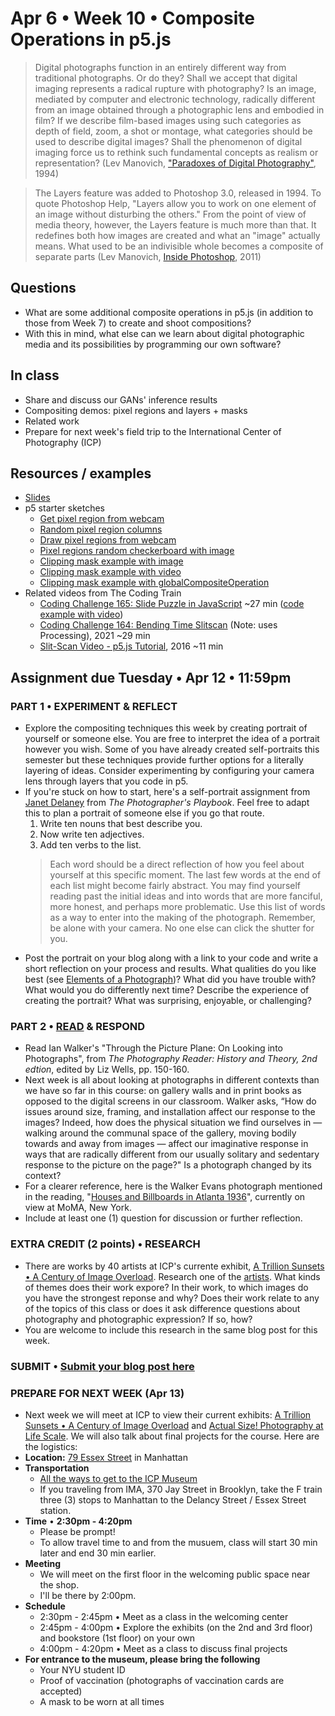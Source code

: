 # Apr 6 • Week 10 • Composite Operations in p5.js

>Digital photographs function in an entirely different way from traditional photographs. Or do they? Shall we accept that digital imaging represents a radical rupture with photography? Is an image, mediated by computer and electronic
technology, radically different from an image obtained through a photographic lens and embodied in film? If we describe film-based images using such categories as depth of field, zoom, a shot or montage, what categories should be used to describe digital images? Shall the phenomenon of digital imaging force us to rethink such fundamental concepts as realism or representation? (Lev Manovich, ["Paradoxes of Digital Photography"](http://manovich.net/index.php/projects/paradoxes-of-digital-photography), 1994)

>The Layers feature was added to Photoshop 3.0, released in 1994. To quote Photoshop Help, "Layers allow you to work on one element of an image without disturbing the others." From the point of view of media theory, however, the Layers feature is much more than that. It redefines both how images are created and what an "image" actually means. What used to be an indivisible whole becomes a composite of separate parts (Lev Manovich, [Inside Photoshop](http://manovich.net/index.php/projects/inside-photoshop), 2011)

## Questions
- What are some additional composite operations in p5.js (in addition to those from Week 7) to create and shoot compositions?
- With this in mind, what else can we learn about digital photographic media and its possibilities by programming our own software?


## In class
- Share and discuss our GANs' inference results
- Compositing demos: pixel regions and layers + masks
- Related work
- Prepare for next week's field trip to the International Center of Photography (ICP)


## Resources / examples
- [Slides](https://drive.google.com/drive/u/0/folders/1YZtWK03TXGCoGmy7WeQYF-BBulZFAbHA)
- p5 starter sketches
    - [Get pixel region from webcam](https://editor.p5js.org/enickles/sketches/CXL8wf31w)
    - [Random pixel region columns](https://editor.p5js.org/enickles/sketches/PROCoBrLw)
    - [Draw pixel regions from webcam](https://editor.p5js.org/enickles/sketches/wQQtTv8LK)
    - [Pixel regions random checkerboard with image](https://editor.p5js.org/enickles/sketches/voDsbat1T)
    - [Clipping mask example with image](https://editor.p5js.org/enickles/sketches/LFIlq3kgj)
    - [Clipping mask example with video](https://editor.p5js.org/enickles/sketches/sSP2tVZvl)
    - [Clipping mask example with globalCompositeOperation](https://editor.p5js.org/enickles/sketches/zPWD1QaAb)
- Related videos from The Coding Train
    - [Coding Challenge 165: Slide Puzzle in JavaScript](https://www.youtube.com/watch?v=uQZLzhrzEs4) ~27 min ([code example with video](https://editor.p5js.org/codingtrain/sketches/YnLX7bGwW))
    - [Coding Challenge 164: Bending Time Slitscan](https://thecodingtrain.com/CodingChallenges/164-time-slitscan.html) (Note: uses Processing), 2021 ~29 min
    - [Slit-Scan Video - p5.js Tutorial](https://www.youtube.com/watch?v=YqVbuMPIRwY), 2016 ~11 min

## Assignment due Tuesday • Apr 12 • 11:59pm 
### PART 1 • EXPERIMENT & REFLECT 
- Explore the compositing techniques this week by creating portrait of yourself or someone else. You are free to interpret the idea of a portrait however you wish. Some of you have already created self-portraits this semester but these techniques provide further options for a literally layering of ideas. Consider experimenting by configuring your camera lens through layers that you code in p5. 
- If you're stuck on how to start, here's a self-portrait assignment from [Janet Delaney](http://www.janetdelaney.com/) from *The Photographer's Playbook*. Feel free to adapt this to plan a portrait of someone else if you go that route.
    1. Write ten nouns that best describe you.
    2. Now write ten adjectives.
    3. Add ten verbs to the list.
    > Each word should be a direct reflection of how you feel about yourself at this specific moment. The last few words at the end of each list might become fairly abstract. You may find yourself reading past the initial ideas and into words that are more fanciful, more honest, and perhaps more problematic. Use this list of words as a way to enter into the making of the photograph. Remember, be alone with your camera. No one else can click the shutter for you.
- Post the portrait on your blog along with a link to your code and write a short reflection on your process and results. What qualities do you like best (see [Elements of a Photograph](https://github.com/ellennickles/xphoto-s22/blob/main/resources/photograph-elements.md))? What did you have trouble with? What would you do differently next time? Describe the experience of creating the portrait? What was surprising, enjoyable, or challenging?

### PART 2 • [READ](https://drive.google.com/drive/u/0/folders/1YZtWK03TXGCoGmy7WeQYF-BBulZFAbHA) & RESPOND
- Read Ian Walker's "Through the Picture Plane: On Looking into Photographs", from *The Photography Reader: History and Theory, 2nd edtion*, edited by Liz Wells, pp. 150-160.
- Next week is all about looking at photographs in different contexts than we have so far in this course: on gallery walls and in print books as opposed to the digital screens in our classroom. Walker asks, “How do issues around size, framing, and installation affect our response to the images? Indeed, how does the physical situation we find ourselves in — walking around the communal space of the gallery, moving bodily towards and away from images — affect our imaginative response in ways that are radically different from our usually solitary and sedentary response to the picture on the page?" Is a photograph changed by its context?
- For a clearer reference, here is the Walker Evans photograph mentioned in the reading, "[Houses and Billboards in Atlanta 1936](https://www.moma.org/collection/works/50265)", currently on view at MoMA, New York. 
- Include at least one (1) question for discussion or further reflection.

### EXTRA CREDIT (2 points) • RESEARCH
- There are works by 40 artists at ICP's currente exhibit, [A Trillion Sunsets • A Century of Image Overload](https://www.icp.org/exhibitions/a-trillion-sunsets). Research one of the [artists](https://collectordaily.com/a-trillion-sunsets-a-century-of-image-overload-icp/). What kinds of themes does their work expore? In their work, to which images do you have the strongest reponse and why? Does their work relate to any of the topics of this class or does it ask difference questions about photography and photographic expression? If so, how? 
- You are welcome to include this research in the same blog post for this week.


### SUBMIT • [Submit your blog post here](https://forms.gle/JfwCTv7JqkieZ8yz8)


### PREPARE FOR NEXT WEEK (Apr 13)
- Next week we will meet at ICP to view their current exhibits: [A Trillion Sunsets • A Century of Image Overload](https://www.icp.org/exhibitions/a-trillion-sunsets) and [
Actual Size! Photography at Life Scale](https://www.icp.org/exhibitions/actual-size). We will also talk about final projects for the course. Here are the logistics:
- **Location:** [79 Essex Street](https://goo.gl/maps/26TM2SpbwVFxfm5j6) in Manhattan
- **Transportation** 
    - [All the ways to get to the ICP Museum](https://www.icp.org/contact/find-us)
    - If you traveling from IMA, 370 Jay Street in Brooklyn, take the F train three (3) stops to Manhattan to the Delancy Street / Essex Street station.
- **Time** • **2:30pm - 4:20pm**
    - Please be prompt!
    - To allow travel time to and from the musuem, class will start 30 min later and end 30 min earlier.
- **Meeting** 
    - We will meet on the first floor in the welcoming public space near the shop.  
    - I'll be there by 2:00pm. 
- **Schedule**
    - 2:30pm - 2:45pm • Meet as a class in the welcoming center
    - 2:45pm - 4:00pm • Explore the exhibits (on the 2nd and 3rd floor) and bookstore (1st floor) on your own
    - 4:00pm - 4:20pm • Meet as a class to discuss final projects
- **For entrance to the museum, please bring the following**
    - Your NYU student ID
    - Proof of vaccination (photographs of vaccination cards are accepted)
    - A mask to be worn at all times
